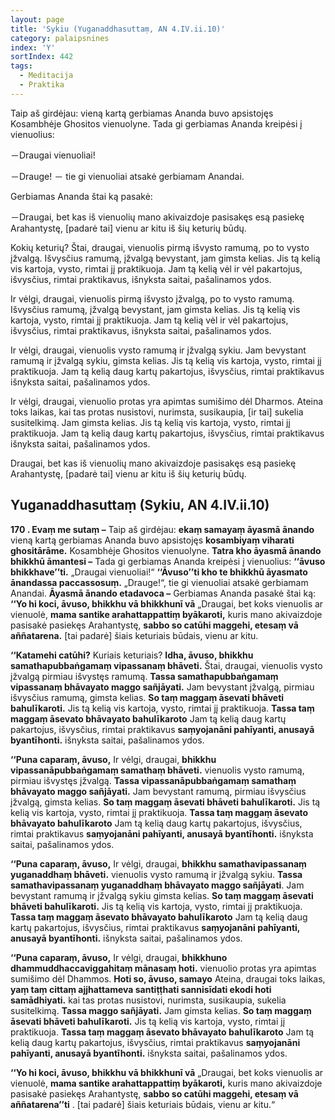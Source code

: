 ```yaml
---
layout: page
title: 'Sykiu (Yuganaddhasuttaṃ, AN 4.IV.ii.10)'
category: palaipsnines
index: 'Y'
sortIndex: 442
tags:
  - Meditacija
  - Praktika
---
```

Taip aš girdėjau: vieną kartą gerbiamas Ananda buvo apsistojęs Kosambhėje Ghositos vienuolyne. Tada gi gerbiamas Ananda kreipėsi į vienuolius:

－Draugai vienuoliai!

－Drauge! － tie gi vienuoliai atsakė gerbiamam Anandai.

Gerbiamas Ananda štai ką pasakė:

－Draugai, bet kas iš vienuolių mano akivaizdoje pasisakęs esą pasiekę Arahantystę, \[padarė tai] vienu ar kitu iš šių keturių būdų.

Kokių keturių? Štai, draugai, vienuolis pirmą išvysto ramumą, po to vysto įžvalgą. Išvysčius ramumą, įžvalgą bevystant, jam gimsta kelias. Jis tą kelią vis kartoja, vysto, rimtai jį praktikuoja. Jam tą kelią vėl ir vėl pakartojus, išvysčius, rimtai praktikavus, išnyksta saitai, pašalinamos ydos.

Ir vėlgi, draugai, vienuolis pirmą išvysto įžvalgą, po to vysto ramumą. Išvysčius ramumą, įžvalgą bevystant, jam gimsta kelias. Jis tą kelią vis kartoja, vysto, rimtai jį praktikuoja. Jam tą kelią vėl ir vėl pakartojus, išvysčius, rimtai praktikavus, išnyksta saitai, pašalinamos ydos.  

Ir vėlgi, draugai, vienuolis vysto ramumą ir įžvalgą sykiu. Jam bevystant ramumą ir įžvalgą sykiu, gimsta kelias. Jis tą kelią vis kartoja, vysto, rimtai jį praktikuoja. Jam tą kelią daug kartų pakartojus, išvysčius, rimtai praktikavus išnyksta saitai, pašalinamos ydos.

Ir vėlgi, draugai, vienuolio protas yra apimtas sumišimo dėl Dharmos. Ateina toks laikas, kai tas protas nusistovi, nurimsta, susikaupia, \[ir tai] sukelia susitelkimą. Jam gimsta kelias. Jis tą kelią vis kartoja, vysto, rimtai jį praktikuoja. Jam tą kelią daug kartų pakartojus, išvysčius, rimtai praktikavus išnyksta saitai, pašalinamos ydos.

Draugai, bet kas iš vienuolių mano akivaizdoje pasisakęs esą pasiekę Arahantystę, \[padarė tai] vienu ar kitu iš šių keturių būdų.

## Yuganaddhasuttaṃ (Sykiu, AN 4.IV.ii.10)

**170 . Evaṃ me sutaṃ –** Taip aš girdėjau: **ekaṃ samayaṃ āyasmā ānando** vieną kartą gerbiamas Ananda buvo apsistojęs **kosambiyaṃ viharati ghositārāme.** Kosambhėje Ghositos vienuolyne. **Tatra kho āyasmā ānando bhikkhū āmantesi –** Tada gi gerbiamas Ananda kreipėsi į vienuolius: **‘‘āvuso bhikkhave’’ti.** „Draugai vienuoliai!“ **‘‘Āvuso’’ti kho te bhikkhū āyasmato ānandassa paccassosuṃ.** „Drauge!“, tie gi vienuoliai atsakė gerbiamam Anandai. **Āyasmā ānando etadavoca –** Gerbiamas Ananda pasakė štai ką: **‘‘Yo hi koci, āvuso, bhikkhu vā bhikkhunī vā** „Draugai, bet koks vienuolis ar vienuolė, **mama santike arahattappattiṃ byākaroti,** kuris mano akivaizdoje pasisakė pasiekęs Arahantystę, **sabbo so catūhi maggehi, etesaṃ vā aññatarena.** \[tai padarė] šiais keturiais būdais, vienu ar kitu.

**‘‘Katamehi catūhi?** Kuriais keturiais? **Idha, āvuso, bhikkhu samathapubbaṅgamaṃ vipassanaṃ bhāveti.** Štai, draugai, vienuolis vysto įžvalgą pirmiau išvystęs ramumą. **Tassa samathapubbaṅgamaṃ vipassanaṃ bhāvayato maggo sañjāyati.** Jam bevystant įžvalgą, pirmiau išvysčius ramumą, gimsta kelias. **So taṃ maggaṃ āsevati bhāveti bahulīkaroti.** Jis tą kelią vis kartoja, vysto, rimtai jį praktikuoja. **Tassa taṃ maggaṃ āsevato bhāvayato bahulīkaroto** Jam tą kelią daug kartų pakartojus, išvysčius, rimtai praktikavus **saṃyojanāni pahīyanti, anusayā byantīhonti.** išnyksta saitai, pašalinamos ydos.

**‘‘Puna caparaṃ, āvuso,** Ir vėlgi, draugai, **bhikkhu vipassanāpubbaṅgamaṃ samathaṃ bhāveti.** vienuolis vysto ramumą, pirmiau išvystęs įžvalgą. **Tassa vipassanāpubbaṅgamaṃ samathaṃ bhāvayato maggo sañjāyati.** Jam bevystant ramumą, pirmiau išvysčius įžvalgą, gimsta kelias. **So taṃ maggaṃ āsevati bhāveti bahulīkaroti.** Jis tą kelią vis kartoja, vysto, rimtai jį praktikuoja. **Tassa taṃ maggaṃ āsevato bhāvayato bahulīkaroto** Jam tą kelią daug kartų pakartojus, išvysčius, rimtai praktikavus **saṃyojanāni pahīyanti, anusayā byantīhonti.** išnyksta saitai, pašalinamos ydos.

**‘‘Puna caparaṃ, āvuso,** Ir vėlgi, draugai, **bhikkhu samathavipassanaṃ yuganaddhaṃ bhāveti.** vienuolis vysto ramumą ir įžvalgą sykiu. **Tassa samathavipassanaṃ yuganaddhaṃ bhāvayato maggo sañjāyati**. Jam bevystant ramumą ir įžvalgą sykiu gimsta kelias. **So taṃ maggaṃ āsevati bhāveti bahulīkaroti.** Jis tą kelią vis kartoja, vysto, rimtai jį praktikuoja. **Tassa taṃ maggaṃ āsevato bhāvayato bahulīkaroto** Jam tą kelią daug kartų pakartojus, išvysčius, rimtai praktikavus **saṃyojanāni pahīyanti, anusayā byantīhonti.** išnyksta saitai, pašalinamos ydos.

**‘‘Puna caparaṃ, āvuso,** Ir vėlgi, draugai, **bhikkhuno dhammuddhaccaviggahitaṃ mānasaṃ hoti.** vienuolio protas yra apimtas sumišimo dėl Dhammos. **Hoti so, āvuso, samayo** Ateina, draugai toks laikas, **yaṃ taṃ cittaṃ ajjhattameva santiṭṭhati sannisīdati ekodi hoti samādhiyati.** kai tas protas nusistovi, nurimsta, susikaupia, sukelia susitelkimą. **Tassa maggo sañjāyati.** Jam gimsta kelias. **So taṃ maggaṃ āsevati bhāveti bahulīkaroti.** Jis tą kelią vis kartoja, vysto, rimtai jį praktikuoja. **Tassa taṃ maggaṃ āsevato bhāvayato bahulīkaroto** Jam tą kelią daug kartų pakartojus, išvysčius, rimtai praktikavus **saṃyojanāni pahīyanti, anusayā byantīhonti.** išnyksta saitai, pašalinamos ydos.

**‘‘Yo hi koci, āvuso, bhikkhu vā bhikkhunī vā** „Draugai, bet koks vienuolis ar vienuolė, **mama santike arahattappattiṃ byākaroti,** kuris mano akivaizdoje pasisakė pasiekęs Arahantystę, **sabbo so catūhi maggehi, etesaṃ vā aññatarena’’ti** . \[tai padarė] šiais keturiais būdais, vienu ar kitu.“
